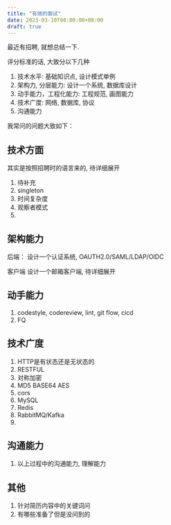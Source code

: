 ```yaml
---
title: "有效的面试"
date: 2023-03-10T08:00:00+08:00
draft: true
---
```


最近有招聘, 就想总结一下.

评分标准的话, 大致分以下几种

1. 技术水平: 基础知识点, 设计模式单例
2. 架构力, 分层能力: 设计一个系统, 数据库设计
3. 动手能力，工程化能力: 工程规范, 画图能力
4. 技术广度: 网络, 数据库, 协议
5. 沟通能力

我常问的问题大致如下：

## 技术方面
其实是按照招聘时的语言来的, 待详细展开
1. 待补充
2. singleton
3. 时间复杂度
4. 观察者模式
5. 

## 架构能力
后端：
设计一个认证系统, OAUTH2.0/SAML/LDAP/OIDC

客户端
设计一个邮箱客户端, 待详细展开

## 动手能力

1. codestyle, codereview, lint, git flow, cicd
2. FQ

## 技术广度

1. HTTP是有状态还是无状态的
2. RESTFUL
3. 对称加密
4. MD5 BASE64 AES
5. cors
6. MySQL
7. Redis
8. RabbitMQ/Kafka
9. 

## 沟通能力

1. 以上过程中的沟通能力, 理解能力

## 其他
1. 针对简历内容中的关键词问
2. 有哪些准备了但是没问到的